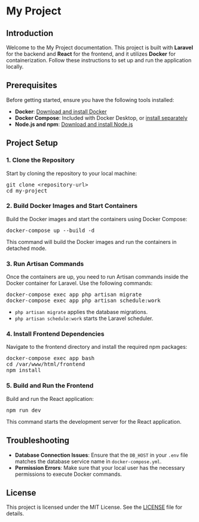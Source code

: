 # My Project

## Introduction

Welcome to the My Project documentation. This project is built with **Laravel** for the backend and **React** for the frontend, and it utilizes **Docker** for containerization. Follow these instructions to set up and run the application locally.

## Prerequisites

Before getting started, ensure you have the following tools installed:

<ul>
  <li><strong>Docker</strong>: <a href="https://www.docker.com/get-started" target="_blank">Download and install Docker</a></li>
  <li><strong>Docker Compose</strong>: Included with Docker Desktop, or <a href="https://docs.docker.com/compose/install/" target="_blank">install separately</a></li>
  <li><strong>Node.js and npm</strong>: <a href="https://nodejs.org/" target="_blank">Download and install Node.js</a></li>
</ul>

## Project Setup

### 1. Clone the Repository

Start by cloning the repository to your local machine:

<p>
<pre>
git clone &lt;repository-url&gt;
cd my-project
</pre>
</p>

### 2. Build Docker Images and Start Containers

Build the Docker images and start the containers using Docker Compose:

<p>
<pre>
docker-compose up --build -d
</pre>
</p>

This command will build the Docker images and run the containers in detached mode.

### 3. Run Artisan Commands

Once the containers are up, you need to run Artisan commands inside the Docker container for Laravel. Use the following commands:

<p>
<pre>
docker-compose exec app php artisan migrate
docker-compose exec app php artisan schedule:work
</pre>
</p>

- `php artisan migrate` applies the database migrations.
- `php artisan schedule:work` starts the Laravel scheduler.

### 4. Install Frontend Dependencies

Navigate to the frontend directory and install the required npm packages:

<p>
<pre>
docker-compose exec app bash
cd /var/www/html/frontend
npm install
</pre>
</p>

### 5. Build and Run the Frontend

Build and run the React application:

<p>
<pre>
npm run dev
</pre>
</p>

This command starts the development server for the React application.

## Troubleshooting

<ul>
  <li><strong>Database Connection Issues</strong>: Ensure that the <code>DB_HOST</code> in your <code>.env</code> file matches the database service name in <code>docker-compose.yml</code>.</li>
  <li><strong>Permission Errors</strong>: Make sure that your local user has the necessary permissions to execute Docker commands.</li>
</ul>

## License

This project is licensed under the MIT License. See the <a href="LICENSE" target="_blank">LICENSE</a> file for details.
